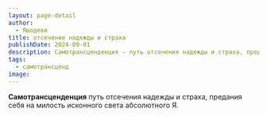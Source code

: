 ```yaml
---
layout: page-detail
author:
  - Яшодеви
title: отсечение надежды и страха
publishDate: 2024-09-01
description: Самотрансценденция - путь отсечения надежды и страха, предания себя на милость исконного света абсолютного Я.
tags:
  - самотрансценд
image:
---
```

**Самотрансценденция** путь отсечения надежды и страха, предания себя на милость исконного света абсолютного Я.

